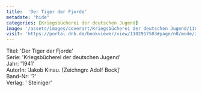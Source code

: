 ```yaml
---
title:  'Der Tiger der Fjorde'
metadate: "hide"
categories: [Kriegsbücherei der deutschen Jugend]
image: '/assets/images/coverart/Kriegsbücherei der deutschen Jugend/1102917583_00000010.jpg'
visit: 'https://portal.dnb.de/bookviewer/view/1102917583#page/n0/mode/2up'
---
```

Titel: 'Der Tiger der Fjorde' <br>
Serie: 'Kriegsbücherei der deutschen Jugend' <br>
Jahr: '1941' <br>
AutorIn: 'Jakob Kinau. [Zeichngn: Adolf Bock]' <br>
Band-Nr: '?' <br>
Verlag: ' Steiniger'